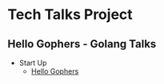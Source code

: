 # Tech Talks Project

## Hello Gophers - Golang Talks

- Start Up
  - [Hello Gophers](./content/hello-gophers/start-up/hello-gophers.html)

